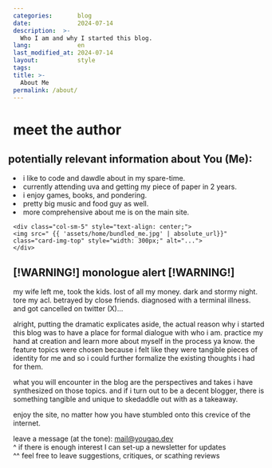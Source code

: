 ```yaml
---
categories:       blog
date:             2024-07-14
description:  >-
  Who I am and why I started this blog.
lang:             en
last_modified_at: 2024-07-14
layout:           style
tags:
title: >-
  About Me
permalink: /about/
---
```


# meet the author

<div class="container" style="text-align: left;  margin-left: 0;">
  <div class="row">
    <div class="col-sm-7" style="text-align: left;  margin-left: 0;">
    <h2 style="margin-left: -10px;"> potentially relevant information about You (Me): </h2>
    <li>i like to code and dawdle about in my spare-time. </li>
    <li>currently attending uva and getting my piece of paper in 2 years. </li>
    <li>i enjoy games, books, and pondering. </li>
    <li>pretty big music and food guy as well. </li>
    <li>more comprehensive about me is on the main site.</li>
    </div>

    <div class="col-sm-5" style="text-align: center;">
    <img src=" {{ 'assets/home/bundled_me.jpg' | absolute_url}}" class="card-img-top" style="width: 300px;" alt="...">
    </div>
  </div>
</div>

<h2>[!WARNING!] monologue alert [!WARNING!]</h2>

my wife left me, took the kids. lost of all my money. dark and stormy night. tore my acl. betrayed by close friends. diagnosed with a terminal illness. and got cancelled on twitter (X)... 

alright, putting the dramatic explicates aside, the actual reason why i started this blog was to have a place for formal dialogue with who i am. practice my hand at creation and learn more about myself in the process ya know. the feature topics were chosen because i felt like they were tangible pieces of identity for me and so i could further formalize the existing thoughts i had for them.

what you will encounter in the blog are the perspectives and takes i have synthesized on those topics. and if i turn out to be a decent blogger, there is something tangible and unique to skedaddle out with as a takeaway. 

enjoy the site, no matter how you have stumbled onto this crevice of the internet.

leave a message (at the tone): mail@yougao.dev  
^ if there is enough interest I can set-up a newsletter for updates  
^^ feel free to leave suggestions, critiques, or scathing reviews